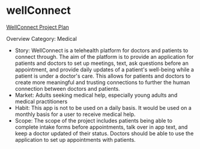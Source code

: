 # wellConnect

[WellConnect Project Plan](https://docs.google.com/document/d/1iA-d1Fv-hoePOz86SkN_60M4Zz-pN-e7sZXpRNA7Uks/edit?usp=sharing)

Overview
Category: Medical
* Story: WellConnect is a telehealth platform for doctors and patients to connect through. The aim of the platform is to provide an application for patients and doctors to set up meetings, text, ask questions before an appointment, and provide daily updates of a patient's well-being while a patient is under a doctor's care. This allows for patients and doctors to create more meaningful and trusting connections to further the human connection between doctors and patients.
* Market: Adults seeking medical help, especially young adults and medical practitioners
* Habit: This app is not to be used on a daily basis. It would be used on a monthly basis for a user to receive medical help.
* Scope: The scope of the project includes patients being able to complete intake forms before appointments, talk over in app text, and keep a doctor updated of their status. Doctors should be able to use the application to set up appointments with patients.

